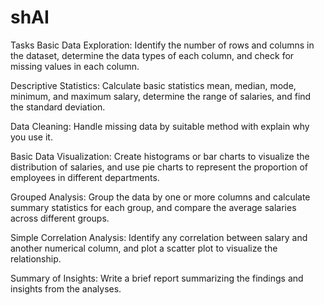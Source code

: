 # shAI
Tasks
Basic Data Exploration: Identify the number of rows and columns in the dataset, determine the data types of each column, and check for missing values in each column.

Descriptive Statistics: Calculate basic statistics mean, median, mode, minimum, and maximum salary, determine the range of salaries, and find the standard deviation.

Data Cleaning: Handle missing data by suitable method with explain why you use it.

Basic Data Visualization: Create histograms or bar charts to visualize the distribution of salaries, and use pie charts to represent the proportion of employees in different departments.

Grouped Analysis: Group the data by one or more columns and calculate summary statistics for each group, and compare the average salaries across different groups.

Simple Correlation Analysis: Identify any correlation between salary and another numerical column, and plot a scatter plot to visualize the relationship.

Summary of Insights: Write a brief report summarizing the findings and insights from the analyses.

